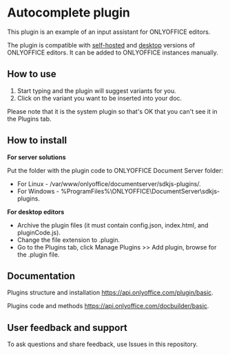 # Autocomplete plugin

This plugin is an example of an input assistant for ONLYOFFICE editors.

The plugin is compatible with [self-hosted](https://github.com/ONLYOFFICE/DocumentServer) and [desktop](https://github.com/ONLYOFFICE/DesktopEditors) versions of ONLYOFFICE editors. It can be added to ONLYOFFICE instances manually.

## How to use

1. Start typing and the plugin will suggest variants for you. 
2. Click on the variant you want to be inserted into your doc.

Please note that it is the system plugin so that's OK that you can't see it in the Plugins tab. 

## How to install

**For server solutions**

Put the folder with the plugin code to ONLYOFFICE Document Server folder:

* For Linux - /var/www/onlyoffice/documentserver/sdkjs-plugins/.
* For Windows - %ProgramFiles%\ONLYOFFICE\DocumentServer\sdkjs-plugins\.

**For desktop editors**

* Archive the plugin files (it must contain config.json, index.html, and pluginCode.js).
* Change the file extension to .plugin. 
* Go to the Plugins tab, click Manage Plugins >> Add plugin, browse for the .plugin file.

## Documentation

Plugins structure and installation https://api.onlyoffice.com/plugin/basic.

Plugins code and methods https://api.onlyoffice.com/docbuilder/basic.

## User feedback and support

To ask questions and share feedback, use Issues in this repository.
